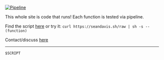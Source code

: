 [![Pipeline](https://github.com/laughingbiscuit/seandavis.sh/actions/workflows/pipeline.yml/badge.svg)](https://github.com/laughingbiscuit/seandavis.sh/actions/workflows/pipeline.yml)

This whole site is code that runs! Each function is tested via pipeline.

Find the script [here](/raw) or try it: `curl https://seandavis.sh/raw | sh -s -- (function)`

Contact/discuss [here](#discuss)


---

```
$SCRIPT
```


